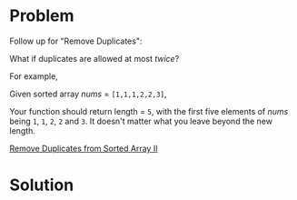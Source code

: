
# Problem

Follow up for "Remove Duplicates":

What if duplicates are allowed at most _twice_?

For example,

Given sorted array _nums_ = `[1,1,1,2,2,3]`,

Your function should return length = `5`, with the first five elements of
_nums_ being `1`, `1`, `2`, `2` and `3`. It doesn't matter what you leave
beyond the new length.



[Remove Duplicates from Sorted Array II](https://leetcode.com/problems/remove-duplicates-from-sorted-array-ii)

# Solution



